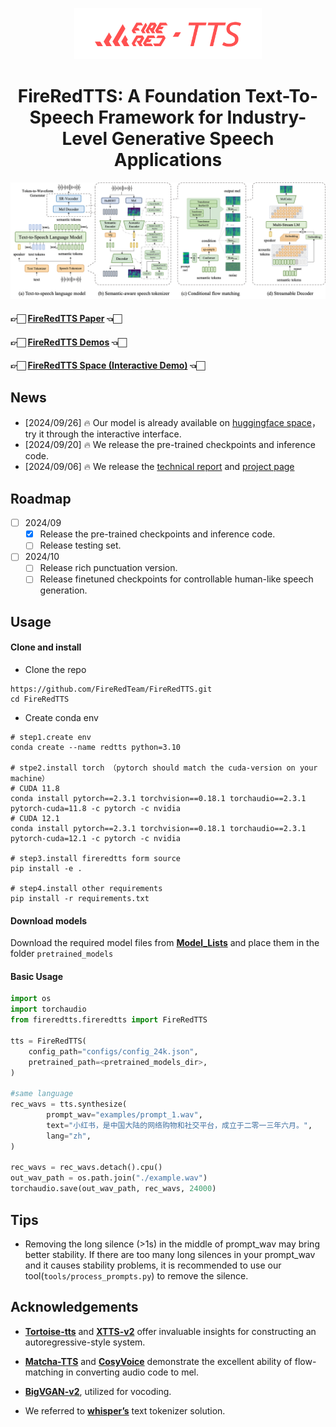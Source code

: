 <div align="center">

<p align="center">
  <img src="assets/FireRedTTS_Logo.png" width="300px">
</p>

<h1>FireRedTTS: A Foundation Text-To-Speech Framework for Industry-Level Generative Speech Applications</h1>

<p align="center">
  <img src="assets/FireRedTTS_Model.png">
</p>
</div>

#### 👉🏻 [FireRedTTS Paper](https://arxiv.org/abs/2409.03283) 👈🏻

#### 👉🏻 [FireRedTTS Demos](https://fireredteam.github.io/demos/firered_tts/) 👈🏻

#### 👉🏻 [FireRedTTS Space (Interactive Demo)](https://huggingface.co/spaces/fireredteam/FireRedTTS) 👈🏻

## News

- [2024/09/26] 🔥 Our model is already available on [huggingface space](https://huggingface.co/spaces/fireredteam/FireRedTTS)，try it through the interactive interface.
- [2024/09/20] 🔥 We release the pre-trained checkpoints and inference code.
- [2024/09/06] 🔥 We release the [technical report](https://arxiv.org/abs/2409.03283) and [project page](https://fireredteam.github.io/demos/firered_tts/)

## Roadmap

- [ ] 2024/09
  - [x] Release the pre-trained checkpoints and inference code.
  - [ ] Release testing set.

- [ ] 2024/10
  - [ ] Release rich punctuation version.
  - [ ] Release finetuned checkpoints for controllable human-like speech generation.

## Usage

#### Clone and install

- Clone the repo

```shell
https://github.com/FireRedTeam/FireRedTTS.git
cd FireRedTTS
```

- Create conda env

```shell
# step1.create env
conda create --name redtts python=3.10

# stpe2.install torch （pytorch should match the cuda-version on your machine）
# CUDA 11.8
conda install pytorch==2.3.1 torchvision==0.18.1 torchaudio==2.3.1 pytorch-cuda=11.8 -c pytorch -c nvidia
# CUDA 12.1
conda install pytorch==2.3.1 torchvision==0.18.1 torchaudio==2.3.1 pytorch-cuda=12.1 -c pytorch -c nvidia

# step3.install fireredtts form source
pip install -e . 

# step4.install other requirements
pip install -r requirements.txt
```

#### Download models

Download the required model files from [**Model_Lists**](https://huggingface.co/fireredteam/FireRedTTS/tree/main) and place them in the folder `pretrained_models`

#### Basic Usage

```python
import os
import torchaudio
from fireredtts.fireredtts import FireRedTTS

tts = FireRedTTS(
    config_path="configs/config_24k.json",
    pretrained_path=<pretrained_models_dir>,
)

#same language
rec_wavs = tts.synthesize(
        prompt_wav="examples/prompt_1.wav",
        text="小红书，是中国大陆的网络购物和社交平台，成立于二零一三年六月。",
        lang="zh",
)

rec_wavs = rec_wavs.detach().cpu()
out_wav_path = os.path.join("./example.wav")
torchaudio.save(out_wav_path, rec_wavs, 24000)

```

## Tips

- Removing the long silence (>1s) in the middle of prompt_wav may bring better stability. If there are too many long silences in your prompt_wav and it causes stability problems, it is recommended to use our tool(`tools/process_prompts.py`) to remove the silence.

## Acknowledgements

- [**Tortoise-tts**](https://github.com/neonbjb/tortoise-tts) and [**XTTS-v2**](https://github.com/coqui-ai/TTS) offer invaluable insights for constructing an autoregressive-style system.
- [**Matcha-TTS**](https://github.com/shivammehta25/Matcha-TTS) and [**CosyVoice**](https://github.com/FunAudioLLM/CosyVoice) demonstrate the excellent ability of flow-matching in converting audio code to mel.
  
- [**BigVGAN-v2**](https://github.com/NVIDIA/BigVGAN), utilized for vocoding.
- We referred to [**whisper’s**](https://github.com/openai/whisper) text tokenizer solution.
